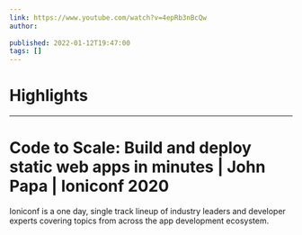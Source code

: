 ```yaml
---
link: https://www.youtube.com/watch?v=4epRb3nBcQw
author: 
   
published: 2022-01-12T19:47:00
tags: []
---
```

# Highlights


---
# Code to Scale: Build and deploy static web apps in minutes | John Papa | Ioniconf 2020
Ioniconf is a one day, single track lineup of industry leaders and developer experts covering topics from across the app development ecosystem.